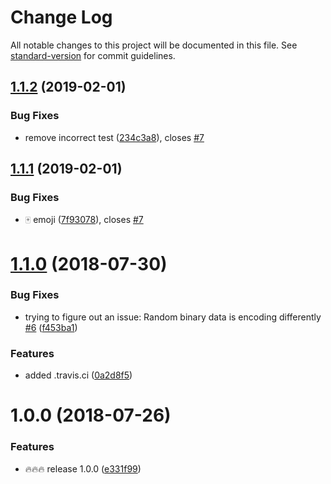 # Change Log

All notable changes to this project will be documented in this file. See [standard-version](https://github.com/conventional-changelog/standard-version) for commit guidelines.

<a name="1.1.2"></a>
## [1.1.2](https://github.com/dimabory/ecoji-js/compare/v1.1.1...v1.1.2) (2019-02-01)


### Bug Fixes

* remove incorrect test ([234c3a8](https://github.com/dimabory/ecoji-js/commit/234c3a8)), closes [#7](https://github.com/dimabory/ecoji-js/issues/7)



<a name="1.1.1"></a>
## [1.1.1](https://github.com/dimabory/ecoji-js/compare/v1.1.0...v1.1.1) (2019-02-01)


### Bug Fixes

* 🀄 emoji ([7f93078](https://github.com/dimabory/ecoji-js/commit/7f93078)), closes [#7](https://github.com/dimabory/ecoji-js/issues/7)



<a name="1.1.0"></a>
# [1.1.0](https://github.com/dimabory/ecoji-js/compare/v1.0.0...v1.1.0) (2018-07-30)


### Bug Fixes

* trying to figure out an issue: Random binary data is encoding differently [#6](https://github.com/dimabory/ecoji-js/issues/6) ([f453ba1](https://github.com/dimabory/ecoji-js/commit/f453ba1))


### Features

* added .travis.ci ([0a2d8f5](https://github.com/dimabory/ecoji-js/commit/0a2d8f5))



<a name="1.0.0"></a>
# 1.0.0 (2018-07-26)


### Features

* 🔥🔥🔥 release 1.0.0 ([e331f99](https://github.com/dimabory/ecoji-js/commit/e331f99))
